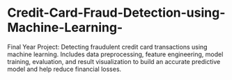 # Credit-Card-Fraud-Detection-using-Machine-Learning-
Final Year Project: Detecting fraudulent credit card transactions using machine learning. Includes data preprocessing, feature engineering, model training, evaluation, and result visualization to build an accurate predictive model and help reduce financial losses.

